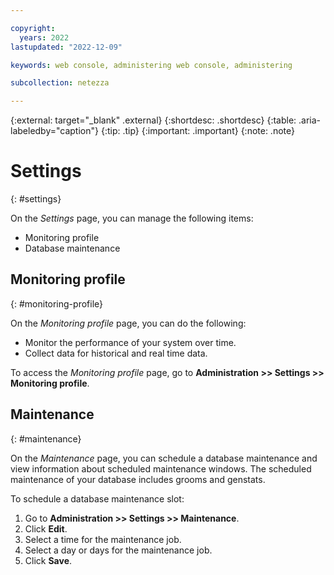 ```yaml
---

copyright:
  years: 2022
lastupdated: "2022-12-09"

keywords: web console, administering web console, administering

subcollection: netezza

---
```


{:external: target="_blank" .external}
{:shortdesc: .shortdesc}
{:table: .aria-labeledby="caption"}
{:tip: .tip}
{:important: .important}
{:note: .note}

# Settings
{: #settings}

On the *Settings* page, you can manage the following items:

- Monitoring profile
- Database maintenance

## Monitoring profile
{: #monitoring-profile}

On the *Monitoring profile* page, you can do the following:

- Monitor the performance of your system over time.
- Collect data for historical and real time data.

To access the *Monitoring profile* page, go to **Administration >> Settings >> Monitoring profile**.

## Maintenance
{: #maintenance}

On the *Maintenance*  page, you can schedule a database maintenance and view information about scheduled maintenance windows. The scheduled maintenance of your database includes grooms and genstats.

To schedule a database maintenance slot:

1. Go to **Administration >> Settings >> Maintenance**.
1. Click **Edit**.
1. Select a time for the maintenance job.
1. Select a day or days for the maintenance job.
1. Click **Save**.
